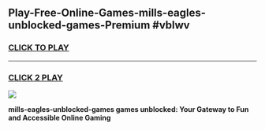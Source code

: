 
## Play-Free-Online-Games-mills-eagles-unblocked-games-Premium #vblwv
<h3>
<a href="https://premium.freeplayer.one?title=mills-eagles-unblocked-games&ref=8M">CLICK TO PLAY</a></h3>
<hr>

<h3>
<a href="https://premium.freeplayer.one?title=mills-eagles-unblocked-games&ref=8M">CLICK 2 PLAY</a>
  
</h3>

<a href="https://premium.freeplayer.one?title=mills-eagles-unblocked-games&ref=8M"><img src="https://clearcache.store/games.png"></a>


**mills-eagles-unblocked-games games unblocked: Your Gateway to Fun and Accessible Online Gaming**
